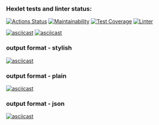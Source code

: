 ### Hexlet tests and linter status:
[![Actions Status](https://github.com/yAmsky1/python-project-lvl2/workflows/hexlet-check/badge.svg)](https://github.com/yAmsky1/python-project-lvl2/actions)
[![Maintainability](https://api.codeclimate.com/v1/badges/874f8487ae55e1a59066/maintainability)](https://codeclimate.com/github/yAmsky1/python-project-lvl2/maintainability)
[![Test Coverage](https://api.codeclimate.com/v1/badges/874f8487ae55e1a59066/test_coverage)](https://codeclimate.com/github/yAmsky1/python-project-lvl2/test_coverage)
[![Linter](https://github.com/yamsky1/python-project-lvl2/actions/workflows/ci.yml/badge.svg)](https://github.com/yamsky1/python-project-lvl2/actions/workflows/ci.yml)


[![asciicast](https://asciinema.org/a/J48fTSVNqHVLMSHgJt35JHhqr.svg)](https://asciinema.org/a/J48fTSVNqHVLMSHgJt35JHhqr)
[![asciicast](https://asciinema.org/a/5dWrjEYM9r7RB5x4lfHXeddE7.svg)](https://asciinema.org/a/5dWrjEYM9r7RB5x4lfHXeddE7)

### output format - stylish

[![asciicast](https://asciinema.org/a/jGRK57HeDSexDbmSDy78oneD0.svg)](https://asciinema.org/a/jGRK57HeDSexDbmSDy78oneD0)

### output format - plain

[![asciicast](https://asciinema.org/a/lqCEbsEfKWtcNa3GeV4dDcwkB.svg)](https://asciinema.org/a/lqCEbsEfKWtcNa3GeV4dDcwkB)

### output format - json

[![asciicast](https://asciinema.org/a/WBVOBpv863BVy4Ny0TTyOPDV9.svg)](https://asciinema.org/a/WBVOBpv863BVy4Ny0TTyOPDV9)